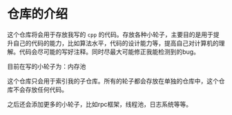 # 仓库的介绍

这个仓库将会用于存放我写的 `cpp` 的代码。存放各种小轮子，主要目的是用于提升自己的代码的能力，比如算法水平，代码的设计能力等，提高自己对计算机的理解。代码会尽可能的写好注释。同时尽最大可能修正我能检测到的bug。

目前在写的小轮子为：内存池

这个仓库只会用于索引我的子仓库。所有的轮子都会存放在单独的仓库中，这个仓库不会存放任何代码。

之后还会添加更多的小轮子，比如rpc框架，线程池，日志系统等等。


